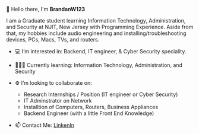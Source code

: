 👋 Hello there, I'm **BrandanW123**

I am a Graduate student learning Information Technology, Administration, and Security at NJIT, New Jersey with Programming Experience. 
Aside from that, my hobbies include audio engineering and installing/troubleshooting devices, PCs, Macs, TVs, and routers. 

- 💻 I’m interested in: Backend, IT engineer, & Cyber Security speciality. 
- 👨🏽‍💻 Currently learning: Information Technology, Administration, and Security

- ⚙️  I’m looking to collaborate on: 
	- Research Internships / Position (IT engineer or Cyber Security) 
	- IT Adminstrator on Network
	- Installtion of Computers, Routers, Business Appliances
	- Backend Engineer (with a little Front End Knowledge)   

- 📫 Contact Me:  [LinkenIn](www.linkedin.com/in/bwilliams1107)

<!---
BrandanW123/BrandanW123 is a ✨ special ✨ repository because its `README.md` (this file) appears on your GitHub profile.
You can click the Preview link to take a look at your changes.
--->
